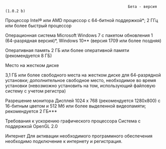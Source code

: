                                                            Бета - версия (1.0.2 b)


                                 




Процессор Intel® или AMD процессор с 64-битной поддержкой*; 2 ГГц или более быстрый процессор

Операционная система Microsoft Windows 7 с пакетом обновления 1 (64-разрядная версия)*, Windows 10** (версия 1709 или более поздняя)

Оперативная память 2 ГБ или более оперативной памяти (рекомендуется 8 ГБ)

Место на жестком диске

3,1 ГБ или более свободного места на жестком диске для 64-разрядной установки; дополнительное свободное место, необходимое во время установки (невозможно установить на том, использующий файловую систему с учетом регистра)

Разрешение монитора Дисплей 1024 x 768 (рекомендуется 1280x800) с 16-битным цветом и 512 Мб или более выделенной видеопамяти; рекомендуется 2 ГБ***

Требования к ускорению графического процессора Система с поддержкой OpenGL 2.0

Интернет Для активации необходимого программного обеспечения необходимо подключение к интернету и регистрация.

